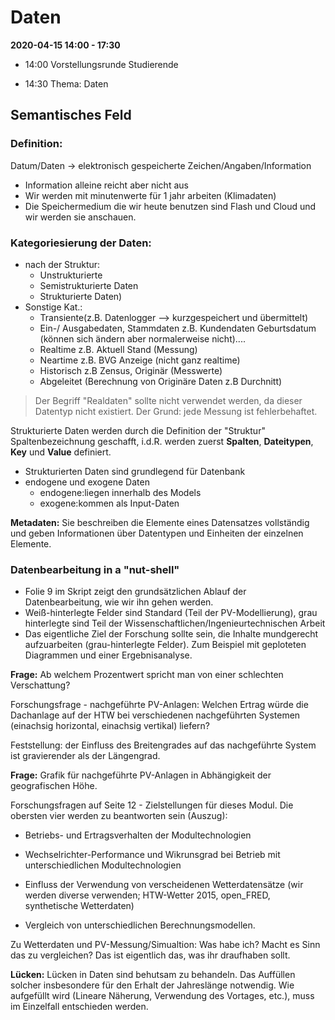 # Daten
__2020-04-15 14:00 - 17:30__

- 14:00 Vorstellungsrunde Studierende

- 14:30 Thema: Daten 

## Semantisches Feld
### Definition:

Datum/Daten -> elektronisch gespeicherte Zeichen/Angaben/Information

- Information alleine reicht aber nicht aus
- Wir werden mit minutenwerte für 1 jahr arbeiten (Klimadaten)
- Die Speichermedium die wir heute benutzen sind Flash und Cloud und wir werden sie anschauen.
### Kategoriesierung der Daten:
- nach der Struktur:
	- Unstrukturierte
	- Semistrukturierte Daten
	- Strukturierte Daten)
- Sonstige Kat.: 
	- Transiente(z.B. Datenlogger --> kurzgespeichert und übermittelt)
	- Ein-/ Ausgabedaten, Stammdaten z.B. Kundendaten Geburtsdatum (können sich ändern aber normalerweise nicht)....
	- Realtime z.B. Aktuell Stand (Messung)
	- Neartime z.B. BVG Anzeige (nicht ganz realtime)
	- Historisch z.B Zensus, Originär (Messwerte)
	- Abgeleitet (Berechnung von Originäre Daten z.B Durchnitt)
	
> Der Begriff "Realdaten" sollte nicht verwendet werden, da dieser Datentyp nicht existiert. Der Grund: jede Messung ist fehlerbehaftet.

Strukturierte Daten werden durch die Definition der "Struktur" Spaltenbezeichnung geschafft, i.d.R. werden zuerst __Spalten__, __Dateitypen__, __Key__ und __Value__ definiert.

- Strukturierten Daten sind grundlegend für Datenbank
- endogene und exogene Daten
	- endogene:liegen innerhalb des Models
	- exogene:kommen als Input-Daten

__Metadaten:__
Sie beschreiben die Elemente eines Datensatzes vollständig und geben Informationen über Datentypen und Einheiten der einzelnen Elemente.

### Datenbearbeitung in a "nut-shell"

- Folie 9 im Skript zeigt den grundsätzlichen Ablauf der Datenbearbeitung, wie wir ihn gehen werden.
- Weiß-hinterlegte Felder sind Standard (Teil der PV-Modellierung), grau hinterlegte sind Teil der Wissenschaftlichen/Ingenieurtechnischen Arbeit
- Das eigentliche Ziel der Forschung sollte sein, die Inhalte mundgerecht aufzuarbeiten (grau-hinterlegte Felder). Zum Beispiel mit geploteten Diagrammen und einer Ergebnisanalyse.

__Frage:__ Ab welchem Prozentwert spricht man von einer schlechten Verschattung?

Forschungsfrage - nachgeführte PV-Anlagen: Welchen Ertrag würde die Dachanlage auf der HTW bei verschiedenen nachgeführten Systemen (einachsig horizontal, einachsig vertikal) liefern?

Feststellung: der Einfluss des Breitengrades auf das nachgeführte System ist gravierender als der Längengrad.

__Frage:__ Grafik für nachgeführte PV-Anlagen in Abhängigkeit der geografischen Höhe.

Forschungsfragen auf Seite 12 - Zielstellungen für dieses Modul.
Die obersten vier werden zu beantworten sein (Auszug):

- Betriebs- und Ertragsverhalten der Modultechnologien

- Wechselrichter-Performance und Wikrunsgrad bei Betrieb mit unterschiedlichen Modultechnologien

- Einfluss der Verwendung von verscheidenen Wetterdatensätze (wir werden diverse verwenden; HTW-Wetter 2015, open_FRED, synthetische Wetterdaten)

- Vergleich von unterschiedlichen Berechnungsmodellen.


Zu Wetterdaten und PV-Messung/Simualtion: Was habe ich? Macht es Sinn das zu vergleichen? Das ist eigentlich das, was ihr draufhaben sollt.

__Lücken:__
Lücken in Daten sind behutsam zu behandeln. Das Auffüllen solcher insbesondere für den Erhalt der Jahreslänge notwendig. Wie aufgefüllt wird (Lineare Näherung, Verwendung des Vortages, etc.), muss im Einzelfall entschieden werden.

